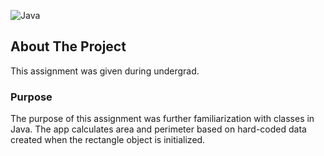 ![Java](https://img.shields.io/badge/Java-17.0.2-yellow)
## About The Project
This assignment was given during undergrad.

### Purpose
The purpose of this assignment was further familiarization with classes in Java. The app calculates area and perimeter based on hard-coded data created when the rectangle object is initialized.
